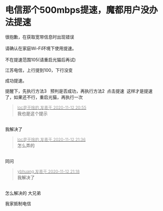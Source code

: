 # 电信那个500mbps提速，魔都用户没办法提速


很抱歉，在获取宽带信息时出现错误<br />
<br />
请确认在家庭Wi-Fi环境下使用提速。<br />
<br />
不在提速范围105(请重启光猫后再试)<br />


江苏电信，上行提到100，下行没变

成功提速。

提醒下，先执行方法3&nbsp; &nbsp;预判是否成功，再执行方法2&nbsp;&nbsp;点击提速&nbsp;&nbsp;这样才是提速了，如果还不行，重启光猫，再执行一次

<div class="quote"><blockquote><font size="2"><a href="https://www.hostloc.com/forum.php?mod=redirect&amp;goto=findpost&amp;pid=9445468&amp;ptid=765950" target="_blank"><font color="#999999">loc是干啥的 发表于 2020-11-12 20:55</font></a></font><br />
我也是这个提示</blockquote></div><br />
我解决了

<div class="quote"><blockquote><font size="2"><a href="https://www.hostloc.com/forum.php?mod=redirect&amp;goto=findpost&amp;pid=9445682&amp;ptid=765950" target="_blank"><font color="#999999">loc是干啥的 发表于 2020-11-12 21:36</font></a></font><br />
怎么弄的</blockquote></div><br />
同问<img id="aimg_J9t72" onclick="zoom(this, this.src, 0, 0, 0)" class="zoom" src="https://cdn.jsdelivr.net/gh/hishis/forum-master/public/images/patch.gif" onmouseover="img_onmouseoverfunc(this)" onload="thumbImg(this)" border="0" alt="" />

<div class="quote"><blockquote><font size="2"><a href="https://www.hostloc.com/forum.php?mod=redirect&amp;goto=findpost&amp;pid=9445588&amp;ptid=765950" target="_blank"><font color="#999999">ybhuang 发表于 2020-11-12 21:18</font></a></font><br />
我解决了</blockquote></div><br />
怎么解决的 大兄弟<img id="aimg_Vs29L" onclick="zoom(this, this.src, 0, 0, 0)" class="zoom" src="https://cdn.jsdelivr.net/gh/hishis/forum-master/public/images/patch.gif" onmouseover="img_onmouseoverfunc(this)" onload="thumbImg(this)" border="0" alt="" />

我家抵制电信
